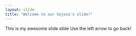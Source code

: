```yaml
---
layout: slide
title: "Welcome to our Sejosa's slide!"
---
```

This is my awesome slide slide
Use the left arrow to go back!